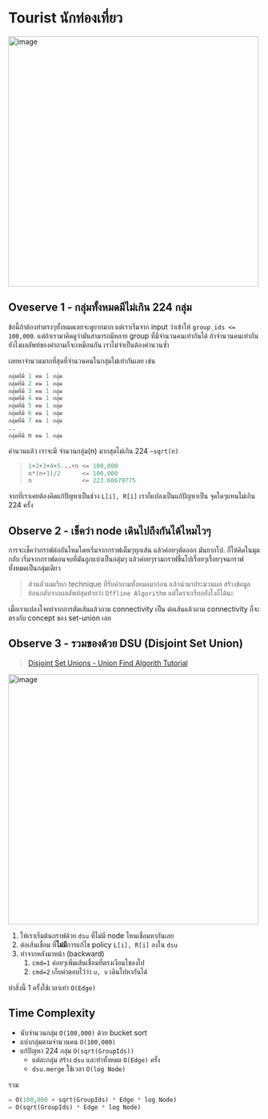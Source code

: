 # Tourist นักท่องเที่ยว

<img width="500" alt="image" src="https://github.com/krist7599555/pretoi19/assets/19445033/e69a1365-1ab6-40da-9cad-01d075adbb66">

## Oveserve 1 - กลุ่มทั้งหมดมีไม่เกิน 224 กลุ่ม

ข้อนี้ถ้าต้องทำตรงๆทั้งหมดเลยจะดูยากมาก แต่เราเริ่มจาก input ว่าเข้าให้ `group_ids <= 100,000`. แต่ถ้าเรามาคิดดูว่ามันสามารถมีหลาย group ที่มีจำนวนคนเท่ากันได้ ถ้าจำนวนคนเท่ากัน ยังไงผลลัพท์ของคำถามก็จะเหมือนกัน เราไม่จำเป็นต้องคำนวนซ้ำ

เลยหาจำนวนมากที่สุดที่จำนวนคนในกลุ่มไม่เท่ากันเลย เช่น

```python
กลุ่มที่มี 1 คน 1 กลุ่ม
กลุ่มที่มี 2 คน 1 กลุ่ม
กลุ่มที่มี 3 คน 1 กลุ่ม
กลุ่มที่มี 4 คน 1 กลุ่ม
กลุ่มที่มี 5 คน 1 กลุ่ม
กลุ่มที่มี 6 คน 1 กลุ่ม
กลุ่มที่มี 7 คน 1 กลุ่ม
..
กลุ่มที่มี n คน 1 กลุ่ม
```

คำนวนแล้ว เราจะมี จำนวนกลุ่ม(n) มากสุดไม่เกิน 224 `~sqrt(n)`

> ```cpp
> 1+2+3+4+5...+n <= 100,000
> n*(n+1)/2      <= 100,000
> n              <= 223.60679775
> ```

จากที่เราเคยต้องคิดแก้ปัญหาเป็นช่วง `L[i], R[i]` เราก็แปลงเป็นแก้ปัญหาเป็น จุดใดๆแทนไม่เกิน 224 ครั้ง

## Observe 2 - เช็คว่า node เดินไปถึงกันได้ไหมไวๆ

การจะเช็คว่ากราฟต่อกันไหมโดยเริ่มจากกราฟเต็มๆทุกเส้น แล้วค่อยๆตัดออก มันยากไป. ก็ให้คิดในมุมกลับ เริ่มจากกราฟตอนจบที่มันถูกแบ่งเป็นกลุ่มๆ แล้วค่อยๆรวมกราฟขึ้นไปเรื่อยๆเรื่อยๆจนกราฟทั้งหมดเป็นกลุ่มเดียว

> ส่วนตัวผมเรียก technique ที่รับคำถามทั้งหมดมาก่อน แล้วนำมาประมวนผล สร้างข้อมูลย้อนกลับจากผลลัพท์สุดท้ายว่า `Offline Algorithm` แต่ใครจะเรียกยังไงก็ได้นะ

เมื่อเราแปลงโจทย์จากการตัดเส้นแล้วถาม connectivity เป็น ต่อเส้นแล้วถาม connectivity ก็จะตรงกับ concept ของ set-union เลย

## Observe 3 - รวมของด้วย DSU (Disjoint Set Union)

> [Disjoint Set Unions - Union Find Algorith Tutorial](https://cp-algorithms.com/data_structures/disjoint_set_union.html)

<img width="500" alt="image" src="https://github.com/krist7599555/pretoi19/assets/19445033/99c0703b-4fcf-4db2-a286-a305d5137de5">

1. ให้เราเริ่มต้นกราฟด้วย `dsu` ที่ไม่มี node ไหนเชื่อมหากันเลย
1. ต่อเส้นเชื่อม ที่**ไม่มี**การแก้ไข policy `L[i], R[i]` ลงใน `dsu`
1. ทำจากหลังมาหน้า (backward)
   1. `cmd=1` ค่อยๆเพิ่มเส้นเชื่อมที่ตรงเงือนไขลงไป
   1. `cmd=2` เก็บคำตอบไว้ว่า `u, v` เดินไปหากันได้

ทำสิ่งนี้ 1 ครั้งใช้เวลาเท่า `O(Edge)`

## Time Complexity

- นับจำนวนกลุ่ม `O(100,000)` ด้วย bucket sort
- แบ่งกลุ่มตามจำนวนคน `O(100,000)`
- แก้ปัญหา 224 กลุ่ม `O(sqrt(GroupIds))`
  - แต่ละกลุ่ม สร้าง `dsu` และทำทั้งหมด `O(Edge)` ครั้ง
  - `dsu.merge` ใช้เวลา `O(log Node)`

รวม

```python
= O(100,000 + sqrt(GroupIds) * Edge * log Node)
= O(sqrt(GroupIds) * Edge * log Node)
```
